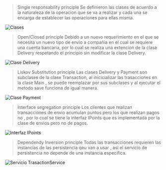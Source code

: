 
> Single responsability principle
		Se definieron las clases de acuerdo a la naturaleza de la operacion que se va a realizar y cada una se encarga de establecer las operaciones para ellas misma.                 
    
  ![Clases](https://user-images.githubusercontent.com/70788046/93735824-e812ab00-fba3-11ea-8845-74e23da28af5.png)
    
> Open/Closed principle
		Debido a un nuevo requerimiento en el que se necesita un nuevo tipo de envio a compañia en el cual se requiere una cuenta bancaria, por lo cual se realiza una extencion de la     clase Delivery respetando el principio sin modificar la clase Delivery.
 
 ![Clase Delivery](https://user-images.githubusercontent.com/70788046/93736288-79cee800-fba5-11ea-9551-cad47a7d81a5.png)
 
> Liskov Substitution principle
		Las clases Delivery y Payment son subclases de la  clase Transaction, al inicicializar las trasacciones en la clase Main , se puede reemplazar por sus subclases y al ejecutar el metodo save  funciona de igual manera. 
		
![Clase Payment](https://user-images.githubusercontent.com/70788046/93736396-c9adaf00-fba5-11ea-8dde-01c9f0d7a06c.png)
> Interface segregation principle
		Los clientes que realizan transacciones de envio acumulan puntos pero los que realizan pagos no , por lo cual se tiene la interfaz IPoints que es implementada por la clase de envios pero no de pagos.

![Interfaz IPoints](https://user-images.githubusercontent.com/70788046/93736613-83a51b00-fba6-11ea-8395-65c2fcc1fed4.png)
    
> Dependendy Inversion principle
		Todas las transacciones requieren las instancias de las persistencia qeu van  a usar , asi  el servicio de  persistencia no depende de una instancia especifica.

![Servicio TrasactionService](https://user-images.githubusercontent.com/70788046/93736560-5c4e4e00-fba6-11ea-87ca-1ed2e93a586b.png)

